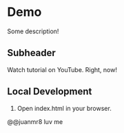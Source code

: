 # Demo

Some description!

## Subheader

Watch tutorial on YouTube. Right, now!

## Local Development

1. Open index.html in your browser.

@@juanmr8 luv me
